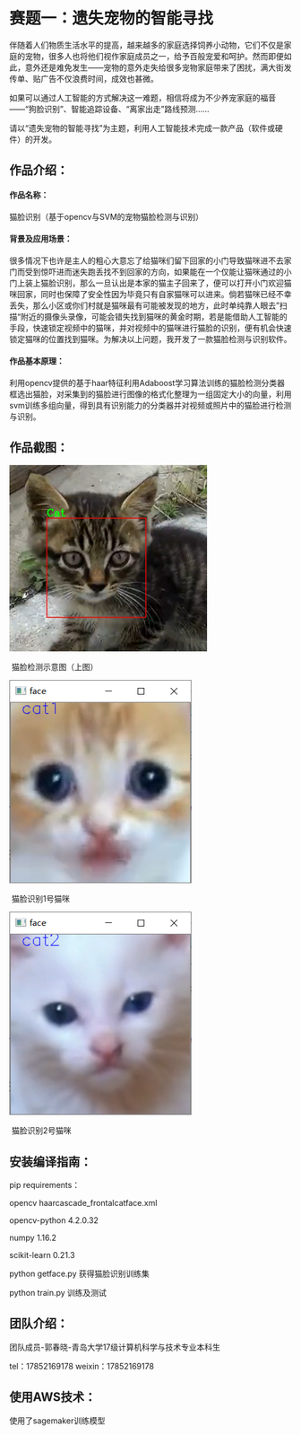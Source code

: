 # 赛题一：遗失宠物的智能寻找

伴随着人们物质生活水平的提高，越来越多的家庭选择饲养小动物，它们不仅是家庭的宠物，很多人也将他们视作家庭成员之一，给予百般宠爱和呵护。然而即便如此，意外还是难免发生——宠物的意外走失给很多宠物家庭带来了困扰，满大街发传单、贴广告不仅浪费时间，成效也甚微。

如果可以通过人工智能的方式解决这一难题，相信将成为不少养宠家庭的福音——“狗脸识别”、智能追踪设备、“离家出走”路线预测……

请以“遗失宠物的智能寻找”为主题，利用人工智能技术完成一款产品（软件或硬件）的开发。



## 作品介绍：

#### 作品名称：

猫脸识别（基于opencv与SVM的宠物猫脸检测与识别）

#### 背景及应用场景： 

很多情况下也许是主人的粗心大意忘了给猫咪们留下回家的小门导致猫咪进不去家门而受到惊吓进而迷失跑丢找不到回家的方向，如果能在一个仅能让猫咪通过的小门上装上猫脸识别，那么一旦认出是本家的猫主子回来了，便可以打开小门欢迎猫咪回家，同时也保障了安全性因为毕竟只有自家猫咪可以进来。倘若猫咪已经不幸丢失，那么小区或你们村就是猫咪最有可能被发现的地方，此时单纯靠人眼去”扫描“附近的摄像头录像，可能会错失找到猫咪的黄金时期，若是能借助人工智能的手段，快速锁定视频中的猫咪，并对视频中的猫咪进行猫脸的识别，便有机会快速锁定猫咪的位置找到猫咪。为解决以上问题，我开发了一款猫脸检测与识别软件。

#### 作品基本原理：

利用opencv提供的基于haar特征利用Adaboost学习算法训练的猫脸检测分类器框选出猫脸，对采集到的猫脸进行图像的格式化整理为一组固定大小的向量，利用svm训练多组向量，得到具有识别能力的分类器并对视频或照片中的猫脸进行检测与识别。

## 作品截图：

<img src="猫脸识别-喵and汪\result_img\cat.jpg" style="zoom:50%;" />

​                                                                                                   猫脸检测示意图（上图）

![1](猫脸识别-喵and汪\result_img\1.png)

​																									猫脸识别1号猫咪

![3](猫脸识别-喵and汪\result_img\3.png)

​																									猫脸识别2号猫咪



## 安装编译指南：

pip requirements：

opencv                        haarcascade_frontalcatface.xml

opencv-python          4.2.0.32

numpy                        1.16.2

scikit-learn                 0.21.3

python getface.py 获得猫脸识别训练集

python train.py 训练及测试



## 团队介绍：

团队成员-郭春晓-青岛大学17级计算机科学与技术专业本科生

tel：17852169178
weixin：17852169178

## 使用AWS技术：

使用了sagemaker训练模型
